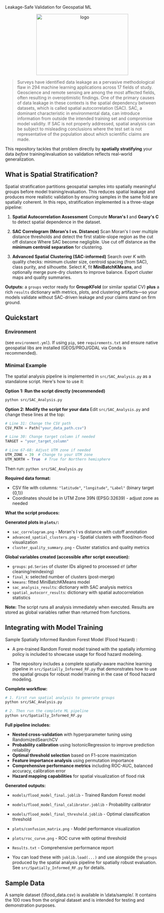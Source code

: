 Leakage-Safe Validation for Geospatial ML

<p align="center">
<img width="300" height="200" alt="logo" src="https://github.com/user-attachments/assets/9e5d69ec-c477-452a-bcf3-a5696241b853" />
</p>

> Surveys have identified data leakage as a pervasive methodological flaw in 294 machine learning applications across 17 fields of study. Geoscience and remote sensing are among the most affected fields, often resulting in overoptimistic findings. One of the primary causes of data leakage in these contexts is the spatial dependency between datasets, which is called spatial autocorrelation (SAC).
> SAC, a dominant characteristic in environmental data, can introduce information from outside the intended training set and compromise model validity. If SAC is not properly addressed, spatial analysis can be subject to misleading conclusions where the test set is not representative of the population about which scientific claims are made.

This repository tackles that problem directly by **spatially stratifying** your data *before* training/evaluation so validation reflects real-world generalization.

## What is Spatial Stratification?

Spatial stratification partitions geospatial samples into spatially meaningful groups before model training/evaluation. This reduces spatial leakage and produces more realistic validation by ensuring samples in the same fold are spatially coherent. In this repo, stratification implemented is a three-stage pipeline:


1. **Spatial Autocorrelation Assessment**
   Compute **Moran's I** and **Geary's C** to detect spatial dependence in the dataset.

2. **SAC Correlogram (Moran's I vs. Distance)**
   Scan Moran's I over multiple distance thresholds and detect the first stable-slope region as the cut off distance Where SAC become negligible. Use cut off distance as the **minimum centroid separation** for clustering.

3. **Advanced Spatial Clustering (SAC-informed)**
   Search over *K* with quality checks: minimum cluster size, centroid spacing (from SAC), class purity, and silhouette. Select *K*, fit **MiniBatchKMeans**, and optionally merge pure-dry clusters to improve balance. Export cluster maps and quality summaries.


**Outputs:** a `groups` vector ready for **GroupKFold** (or similar spatial CV) **plus** a rich `results` dictionary with metrics, plots, and clustering artifacts—so your models validate without SAC-driven leakage and your claims stand on firm ground.

## Quickstart

### Environment
(see `environment.yml`). If using `pip`, see `requirements.txt` and ensure native geospatial libs are installed (GEOS/PROJ/GDAL via Conda is recommended).

### Minimal Example

The spatial analysis pipeline is implemented in `src/SAC_Analysis.py` as a standalone script. Here's how to use it:

**Option 1: Run the script directly (recommended)**
```bash
python src/SAC_Analysis.py
```

**Option 2: Modify the script for your data**
Edit `src/SAC_Analysis.py` and change these lines at the top:
```python
# Line 31: Change the CSV path
CSV_PATH = Path("your_data_path.csv")

# Line 30: Change target column if needed  
TARGET = "your_target_column"

# Line 67-68: Adjust UTM zone if needed
UTM_ZONE = 39  # Change to your UTM zone
UTM_NORTH = True  # True for Northern hemisphere
```

Then run: `python src/SAC_Analysis.py`

**Required data format:**
- CSV file with columns: `"latitude"`, `"longitude"`, `"Label"` (binary target {0,1})
- Coordinates should be in UTM Zone 39N (EPSG:32639) - adjust zone as needed

**What the script produces:**

**Generated plots in `plots/`:**
- `sac_correlogram.png` - Moran's I vs distance with cutoff annotation
- `advanced_spatial_clusters.png` - Spatial clusters with flood/non-flood visualization
- `cluster_quality_summary.png` - Cluster statistics and quality metrics

**Global variables created (accessible after script execution):**
- `groups`: `pd.Series` of cluster IDs aligned to processed `df` (after cleaning/reindexing)
- `final_k`: selected number of clusters (post-merge)
- `kmeans`: fitted MiniBatchKMeans model
- `sac_analysis_results`: dictionary with SAC analysis metrics
- `spatial_autocorr_results`: dictionary with spatial autocorrelation statistics

**Note:** The script runs all analysis immediately when executed. Results are stored as global variables rather than returned from functions.



## Integrating with Model Training
Sample Spatially Informed Random Forest Model (Flood Hazard) : 
- A pre-trained Random Forest model trained with the spatially informing policy is included to showcase usage for flood hazard modeling.

- The repository includes a complete spatially-aware machine learning pipeline in `src/Spatially_Informed_RF.py` that demonstrates how to use the spatial groups for robust model training in the case of flood hazard modeling.

**Complete workflow:**
```bash
# 1. First run spatial analysis to generate groups
python src/SAC_Analysis.py

# 2. Then run the complete ML pipeline
python src/Spatially_Informed_RF.py
```

**Full pipeline includes:**
- **Nested cross-validation** with hyperparameter tuning using RandomizedSearchCV
- **Probability calibration** using IsotonicRegression to improve prediction reliability
- **Optimal threshold selection** based on F1-score maximization
- **Feature importance analysis** using permutation importance
- **Comprehensive performance metrics** including ROC-AUC, balanced accuracy, calibration error
- **Hazard mapping capabilities** for spatial visualization of flood risk

**Generated outputs:**
- `models/flood_model_final.joblib` - Trained Random Forest model
- `models/flood_model_final_calibrator.joblib` - Probability calibrator
- `models/flood_model_final_threshold.joblib` - Optimal classification threshold
- `plots/confusion_matrix.png` - Model performance visualization
- `plots/roc_curve.png` - ROC curve with optimal threshold
- `Results.txt` - Comprehensive performance report

- You can load these with `joblib.load(...)` and use alongside the `groups` produced by the spatial analysis pipeline for spatially robust evaluation. See `src/Spatially_Informed_RF.py` for details. 

## Sample Data
A sample dataset (\flood_data.csv\) is available in \data/sample/\. It contains the 100 rows from the original dataset and is intended for testing and demonstration purposes.